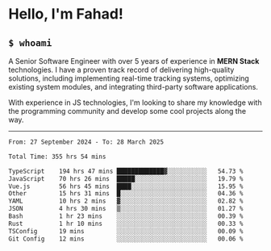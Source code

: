 <h1>Hello, I'm Fahad!</h1>

<h2><code>$ whoami</code></h2>

A Senior Software Engineer with over 5 years of experience in **MERN Stack** technologies. I have a proven track record of delivering high-quality solutions, including implementing real-time tracking systems, optimizing existing system modules, and integrating third-party software applications.

With experience in JS technologies, I'm looking to share my knowledge with the programming community and develop some cool projects along the way.

---

<!--START_SECTION:waka-->

```txt
From: 27 September 2024 - To: 28 March 2025

Total Time: 355 hrs 54 mins

TypeScript    194 hrs 47 mins █████████████▓░░░░░░░░░░░   54.73 %
JavaScript    70 hrs 26 mins  █████░░░░░░░░░░░░░░░░░░░░   19.79 %
Vue.js        56 hrs 45 mins  ████░░░░░░░░░░░░░░░░░░░░░   15.95 %
Other         15 hrs 31 mins  █░░░░░░░░░░░░░░░░░░░░░░░░   04.36 %
YAML          10 hrs 2 mins   ▓░░░░░░░░░░░░░░░░░░░░░░░░   02.82 %
JSON          4 hrs 30 mins   ▒░░░░░░░░░░░░░░░░░░░░░░░░   01.27 %
Bash          1 hr 23 mins    ░░░░░░░░░░░░░░░░░░░░░░░░░   00.39 %
Rust          1 hr 10 mins    ░░░░░░░░░░░░░░░░░░░░░░░░░   00.33 %
TSConfig      19 mins         ░░░░░░░░░░░░░░░░░░░░░░░░░   00.09 %
Git Config    12 mins         ░░░░░░░░░░░░░░░░░░░░░░░░░   00.06 %
```

<!--END_SECTION:waka-->

<!--
**heyFahad/heyFahad** is a ✨ _special_ ✨ repository because its `README.md` (this file) appears on your GitHub profile.

Here are some ideas to get you started:

- 🔭 I’m currently working on ...
- 🌱 I’m currently learning ...
- 👯 I’m looking to collaborate on ...
- 🤔 I’m looking for help with ...
- 💬 Ask me about ...
- 📫 How to reach me: ...
- 😄 Pronouns: ...
- ⚡ Fun fact: ...
-->
